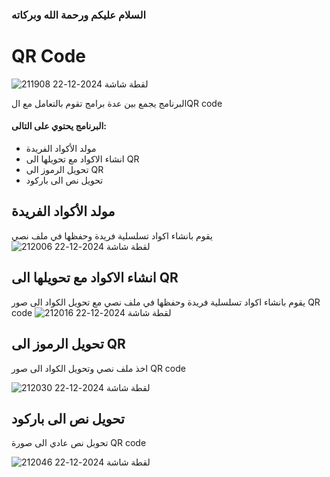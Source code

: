 ### السلام عليكم ورحمة الله وبركاته
# QR Code
![لقطة شاشة 2024-12-22 211908](https://github.com/user-attachments/assets/387ad0a0-9256-464f-96b9-62c8d92b0461)

البرنامج يجمع بين عدة برامج تقوم بالتعامل مع الQR code 

#### البرنامج يحتوي على التالى:

- مولد الأكواد الفريدة
- انشاء الاكواد مع تحويلها الى QR
- تحويل الرموز الى QR
- تحويل نص الى باركود

## مولد الأكواد الفريدة
  يقوم بانشاء اكواد تسلسلية فريدة وحفظها في ملف نصي
  ![لقطة شاشة 2024-12-22 212006](https://github.com/user-attachments/assets/7cf9f43f-736c-403e-abd5-c9b83d00e2d5)


## انشاء الاكواد مع تحويلها الى QR
  يقوم بانشاء اكواد تسلسلية فريدة وحفظها في ملف نصي مع تحويل الكواد الى صور QR code
  ![لقطة شاشة 2024-12-22 212016](https://github.com/user-attachments/assets/3dc3f032-9dc5-4a9f-a8fb-f6c36e417961)

  
## تحويل الرموز الى QR
  اخذ ملف نصي وتحويل الكواد الى صور QR code
  
  ![لقطة شاشة 2024-12-22 212030](https://github.com/user-attachments/assets/7a5cd920-fb18-4ad8-bbed-c8cb5235aaeb)


## تحويل نص الى باركود
  تحوبل نص عادي الى صورة QR code
  
  ![لقطة شاشة 2024-12-22 212046](https://github.com/user-attachments/assets/322ad915-5df0-4816-be37-5456e4fbc84d)


